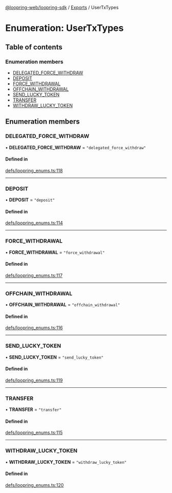 [@loopring-web/loopring-sdk](../README.md) / [Exports](../modules.md) / UserTxTypes

# Enumeration: UserTxTypes

## Table of contents

### Enumeration members

- [DELEGATED\_FORCE\_WITHDRAW](UserTxTypes.md#delegated_force_withdraw)
- [DEPOSIT](UserTxTypes.md#deposit)
- [FORCE\_WITHDRAWAL](UserTxTypes.md#force_withdrawal)
- [OFFCHAIN\_WITHDRAWAL](UserTxTypes.md#offchain_withdrawal)
- [SEND\_LUCKY\_TOKEN](UserTxTypes.md#send_lucky_token)
- [TRANSFER](UserTxTypes.md#transfer)
- [WITHDRAW\_LUCKY\_TOKEN](UserTxTypes.md#withdraw_lucky_token)

## Enumeration members

### DELEGATED\_FORCE\_WITHDRAW

• **DELEGATED\_FORCE\_WITHDRAW** = `"delegated_force_withdraw"`

#### Defined in

[defs/loopring_enums.ts:118](https://github.com/Loopring/loopring_sdk/blob/6d0be7c/src/defs/loopring_enums.ts#L118)

___

### DEPOSIT

• **DEPOSIT** = `"deposit"`

#### Defined in

[defs/loopring_enums.ts:114](https://github.com/Loopring/loopring_sdk/blob/6d0be7c/src/defs/loopring_enums.ts#L114)

___

### FORCE\_WITHDRAWAL

• **FORCE\_WITHDRAWAL** = `"force_withdrawal"`

#### Defined in

[defs/loopring_enums.ts:117](https://github.com/Loopring/loopring_sdk/blob/6d0be7c/src/defs/loopring_enums.ts#L117)

___

### OFFCHAIN\_WITHDRAWAL

• **OFFCHAIN\_WITHDRAWAL** = `"offchain_withdrawal"`

#### Defined in

[defs/loopring_enums.ts:116](https://github.com/Loopring/loopring_sdk/blob/6d0be7c/src/defs/loopring_enums.ts#L116)

___

### SEND\_LUCKY\_TOKEN

• **SEND\_LUCKY\_TOKEN** = `"send_lucky_token"`

#### Defined in

[defs/loopring_enums.ts:119](https://github.com/Loopring/loopring_sdk/blob/6d0be7c/src/defs/loopring_enums.ts#L119)

___

### TRANSFER

• **TRANSFER** = `"transfer"`

#### Defined in

[defs/loopring_enums.ts:115](https://github.com/Loopring/loopring_sdk/blob/6d0be7c/src/defs/loopring_enums.ts#L115)

___

### WITHDRAW\_LUCKY\_TOKEN

• **WITHDRAW\_LUCKY\_TOKEN** = `"withdraw_lucky_token"`

#### Defined in

[defs/loopring_enums.ts:120](https://github.com/Loopring/loopring_sdk/blob/6d0be7c/src/defs/loopring_enums.ts#L120)
